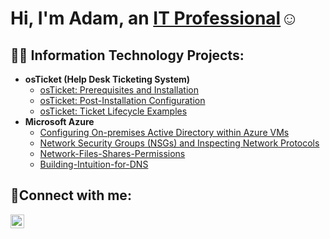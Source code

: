 <h1>Hi, I'm Adam, an <a href="https://linkedin.com/in/Josh">IT Professional</a>☺</h1>

<h2>👨‍💻 Information Technology Projects:</h2>

- <b>osTicket (Help Desk Ticketing System)</b>
  - [osTicket: Prerequisites and Installation](https://github.com/AdamAccilien12/osticket-prereqs)
  - [osTicket: Post-Installation Configuration](https://github.com/AdamAccilien12/post-install-config)
  - [osTicket: Ticket Lifecycle Examples](https://github.com/AdamAccilien12/ticket-lifecycle)
- <b>Microsoft Azure</b>
  - [Configuring On-premises Active Directory within Azure VMs](https://github.com/AdamAccilien12/config-ad)
  - [Network Security Groups (NSGs) and Inspecting Network Protocols](https://github.com/AdamAccilien12/azure-network-protocols)
  - [Network-Files-Shares-Permissions](https://github.com/AdamAccilien12/Network-Files-Shares-Permissions)
  - [Building-Intuition-for-DNS](https://github.com/AdamAccilien12/Building-Intuition-for-DNS)
  

<h2>🤳Connect with me:</h2>


[<img align="left" alt="Josh | LinkedIn" width="22px" src="https://cdn.jsdelivr.net/npm/simple-icons@v3/icons/linkedin.svg" />][linkedin]


[linkedin]: https://linkedin.com/in/Josh
